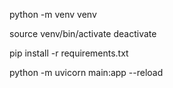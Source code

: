 python -m venv venv

source venv/bin/activate
deactivate

pip install -r requirements.txt

python -m uvicorn main:app --reload